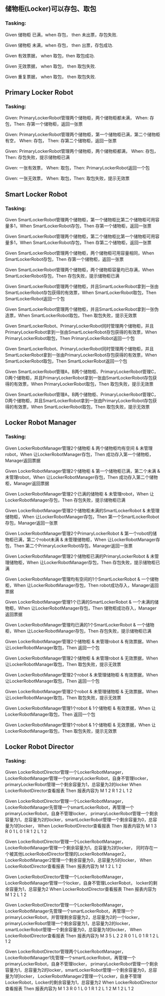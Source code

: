 ## 储物柜(Locker)可以存包、取包
### Tasking: 
Given 储物柜 已满，when 存包， then 未出票，存包失败.

Given 储物柜 未满，when 存包， then 出票，存包成功.

Given 有效票据， when 取包，then 取包成功.

Given 无效票据， when 取包， then 取包失败.

Given 重复票据， when 取包， then 取包失败.

## Primary Locker Robot
### Tasking: 
Given: PrimaryLockerRobot管理两个储物柜，两个储物柜都未满， When: 存包，Then: 存第一个储物柜，返回一张票

Given: PrimaryLockerRobot管理两个储物柜，第一个储物柜已满，第二个储物柜有空， When: 存包， Then: 存第二个储物柜，返回一张票

Given: PrimaryLockerRobot管理两个储物柜，两个储物柜都满， When: 存包， Then: 存包失败，提示储物柜已满

Given: 一张有效票， When: 取包，Then: PrimaryLockerRobot返回一个包

Given: 一张无效票， When: 取包，Then: 取包失败，提示无效票

## Smart Locker Robot
### Tasking: 
Given SmartLockerRobot管理两个储物柜，第一个储物柜比第二个储物柜可用容量多1，When SmartLockerRobot存包，Then 存第一个储物柜，返回一张票

Given SmartLockerRobot管理两个储物柜，第二个储物柜比第一个储物柜可用容量多1，When SmartLockerRobot存包，Then 存第二个储物柜，返回一张票

Given SmartLockerRobot管理两个储物柜，两个储物柜可用容量相同，When SmartLockerRobot存包，Then 存第一个储物柜，返回一张票

Given SmartLockerRobot管理两个储物柜，两个储物柜容量均已存满，When SmartLockerRobot存包，Then 存包失败，提示储物柜已满

Given SmartLockerRobot管理两个储物柜，并且SmartLockerRobot拿到一张由SmartLockerRobot存包获得的有效票，When SmartLockerRobot取包，Then SmartLockerRobot返回一个包

Given SmartLockerRobot管理两个储物柜，并且SmartLockerRobot拿到一张伪造票，When SmartLockerRobot取包，Then 取包失败，提示无效票

Given SmartLockerRobot、PrimaryLockerRobot同时管理两个储物柜，并且PrimaryLockerRobot拿到一张由SmartLockerRobot存包获得的有效票，When PrimaryLockerRobot取包，Then PrimaryLockerRobot返回一个包

Given SmartLockerRobot、PrimaryLockerRobot同时管理两个储物柜，并且SmartLockerRobot拿到一张由PrimaryLockerRobot存包获得的有效票，When SmartLockerRobot取包，Then SmartLockerRobot返回一个包

Given SmartLockerRobot管理A，B两个储物柜、PrimaryLockerRobot管理C，D两个储物柜，并且PrimaryLockerRobot拿到一张由SmartLockerRobot存包获得的有效票，When PrimaryLockerRobot取包，Then 取包失败，提示无效票

Given SmartLockerRobot管理A，B两个储物柜、PrimaryLockerRobot管理C，D两个储物柜，并且SmartLockerRobot拿到一张由PrimaryLockerRobot存包获得的有效票，When SmartLockerRobot取包，Then 取包失败，提示无效票

## Locker Robot Manager
### Tasking: 
Given LockerRobotManager管理2个储物柜 & 两个储物柜均有空间 & 未管理robot，When 让LockerRobotManager存包，Then 成功存入第一个储物柜，Manager返回票据

Given LockerRobotManager管理2个储物柜 & 第一个储物柜已满，第二个未满 & 未管理robot，When 让LockerRobotManager存包，Then 成功存入第二个储物柜，Manager返回票据

Given LockerRobotManager管理2个已满的储物柜 & 未管理robot，When 让LockerRobotManager存包，Then 存包失败，提示储物柜已满


Given LockerRobotManager管理2个储物柜未满的SmartLockerRobot & 未管理储物柜，When 让LockerRobotManager存包，Then 第一个SmartLockerRobot存包，Manager返回一张票

Given LockerRobotManager管理2个PrimaryLockerRobot & 第一个robot的储物柜已满，第二个robot未满 & 未管理储物柜，When 让LockerRobotManager存包，Then 第二个PrimaryLockerRobot存包，Manager返回一张票

Given LockerRobotManager管理2个储物柜已满的PrimaryLockerRobot & 未管理储物柜，When 让LockerRobotManager存包，Then 存包失败，提示储物柜已满


Given LockerRobotManager管理均有空间的1个SmartLockerRobot & 一个储物柜，When 让LockerRobotManager存包，Then robot成功存入，Manager返回票据

Given LockerRobotManager管理1个已满的SmartLockerRobot & 一个未满的储物柜，When 让LockerRobotManager存包，Then 储物柜成功存入，Manager返回票据

Given LockerRobotManager管理均已满的1个SmartLockerRobot & 一个储物柜，When 让LockerRobotManager存包，Then 存包失败，提示储物柜已满


Given LockerRobotManager管理2个储物柜 & 未管理robot & 有效票据，When 让LockerRobotManager取包，Then 返回一个包

Given LockerRobotManager管理2个储物柜 & 未管理robot & 无效票据，When 让LockerRobotManager取包，Then 取包失败，提示无效票

Given LockerRobotManager管理2个robot & 未管理储物柜 & 有效票据，When 让LockerRobotManager取包，Then 返回一个包

Given LockerRobotManager管理2个robot & 未管理储物柜 & 无效票据，When 让LockerRobotManager取包，Then 取包失败，提示无效票

Given LockerRobotManager管理1个robot & 1个储物柜 & 有效票据，When 让LockerRobotManager取包，Then 返回一个包

Given LockerRobotManager管理1个robot & 1个储物柜 & 无效票据，When 让LockerRobotManager取包，Then 取包失败，提示无效票

## Locker Robot Director
### Tasking:
Given LockerRobotDirector管理一个LockerRobotManager， LockerRobotManager管理一个primaryLockerRobot，自身不管理locker，
primaryLockerRobot管理一个剩余容量为1，总容量为2的locker
When LockerRobotDirector查看报表
Then 报表内容为
M 1 2
	R 1 2
		L 1 2

Given LockerRobotDirector管理一个LockerRobotManager，LockerRobotManager先管理一个smartLockerRobot，再管理一个primaryLockerRobot，自身不管理locker，
primaryLockerRobot管理一个剩余容量为1，总容量为2的locker，smartLockerRobot管理一个剩余容量为0，总容量为1的locker，
When LockerRobotDirector查看报表
Then 报表内容为
M  1 3
    R 0 1
	    L 0 1
	R 1 2
		L 1 2

Given LockerRobotDirector管理一个LockerRobotManager，LockerRobotManager管理一个剩余容量为1，总容量为2的locker，
同时存在一个被其他LockerRobotDirector管理的LockerRobotManager2，LockerRobotManager2管理一个剩余容量为0，总容量为5的locker，
When LockerRobotDirector查看报表
Then 报表内容为
M  1 2
	L 1 2

Given LockerRobotDirector管理一个LockerRobotManager， LockerRobotManager管理一个locker，自身不管理LockerRobot，
locker的剩余容量为1，总容量为2
When LockerRobotDirector查看报表
Then 报表内容为
M  1 2
	L 1 2

Given LockerRobotDirector管理一个LockerRobotManager， LockerRobotManager先管理一个smartLockerRobot，再管理一个primaryLockerRobot，并管理剩余容量为2，总容量为2的一个locker，
primaryLockerRobot管理一个剩余容量为1，总容量为2的locker，smartLockerRobot管理一个剩余容量为0，总容量为1的locker，
When LockerRobotDirector查看报表
Then 报表内容为
M  3 5
    L 2 2
    R 0 1
        L 0 1
	R 1 2
		L 1 2

Given LockerRobotDirector管理两个LockerRobotManager，
LockerRobotManager1先管理一个smartLockerRobot，再管理一个primaryLockerRobot，自身不管理locker，
primaryLockerRobot管理一个剩余容量为1，总容量为2的locker，smartLockerRobot管理一个剩余容量为0，总容量为1的locker，
LockerRobotManager2管理一个Locker，自身不管理LockerRobot，Locker的剩余容量为1，总容量为2
When LockerRobotDirector查看报表
Then 报表内容为
M  1 3
    R 0 1
	    L 0 1
	R 1 2
		L 1 2
M  1 2
    L 1 2


